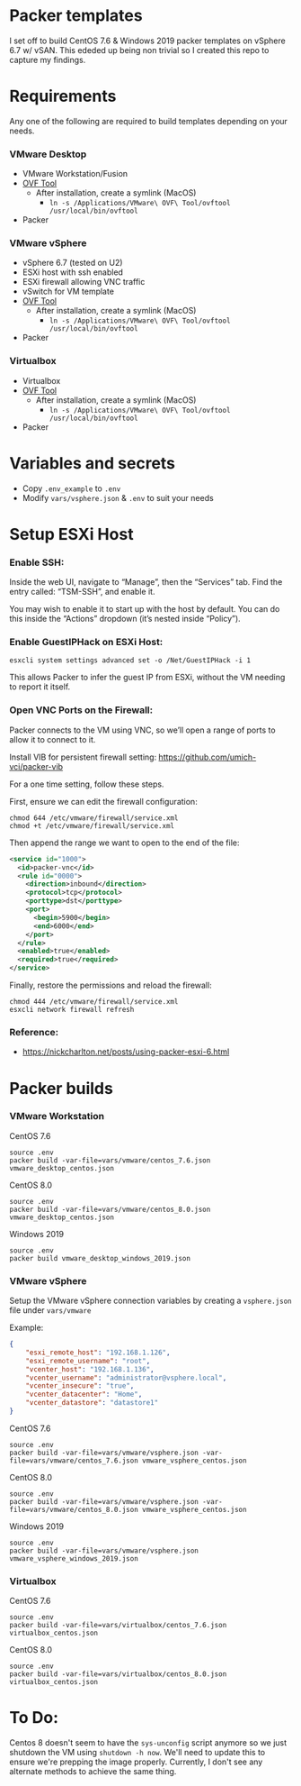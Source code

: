 # Packer templates

I set off to build CentOS 7.6 & Windows 2019 packer templates on vSphere 6.7 w/ vSAN. This ededed up being non trivial so I created this repo to capture my findings.

# Requirements
Any one of the following are required to build templates depending on your needs.

### VMware Desktop
- VMware Workstation/Fusion
- [OVF Tool](https://code.vmware.com/web/tool/4.3.0/ovf)
    - After installation, create a symlink (MacOS)
        - `ln -s /Applications/VMware\ OVF\ Tool/ovftool /usr/local/bin/ovftool`
- Packer

### VMware vSphere
- vSphere 6.7 (tested on U2)
- ESXi host with ssh enabled
- ESXi firewall allowing VNC traffic
- vSwitch for VM template
- [OVF Tool](https://code.vmware.com/web/tool/4.3.0/ovf)
    - After installation, create a symlink (MacOS)
        - `ln -s /Applications/VMware\ OVF\ Tool/ovftool /usr/local/bin/ovftool`
- Packer

### Virtualbox
- Virtualbox
- [OVF Tool](https://code.vmware.com/web/tool/4.3.0/ovf)
    - After installation, create a symlink (MacOS)
        - `ln -s /Applications/VMware\ OVF\ Tool/ovftool /usr/local/bin/ovftool`
- Packer

# Variables and secrets

- Copy `.env_example` to `.env`
- Modify `vars/vsphere.json` & `.env` to suit your needs

# Setup ESXi Host
### Enable SSH:
Inside the web UI, navigate to “Manage”, then the “Services” tab. Find the entry called: “TSM-SSH”, and enable it.

You may wish to enable it to start up with the host by default. You can do this inside the “Actions” dropdown (it’s nested inside “Policy”).

### Enable GuestIPHack on ESXi Host:
```shell
esxcli system settings advanced set -o /Net/GuestIPHack -i 1
```
This allows Packer to infer the guest IP from ESXi, without the VM needing to report it itself.

### Open VNC Ports on the Firewall:
Packer connects to the VM using VNC, so we’ll open a range of ports to allow it to connect to it.

Install VIB for persistent firewall setting:
https://github.com/umich-vci/packer-vib

For a one time setting, follow these steps.

First, ensure we can edit the firewall configuration:

```shell
chmod 644 /etc/vmware/firewall/service.xml
chmod +t /etc/vmware/firewall/service.xml
```

Then append the range we want to open to the end of the file:

```xml
<service id="1000">
  <id>packer-vnc</id>
  <rule id="0000">
    <direction>inbound</direction>
    <protocol>tcp</protocol>
    <porttype>dst</porttype>
    <port>
      <begin>5900</begin>
      <end>6000</end>
    </port>
  </rule>
  <enabled>true</enabled>
  <required>true</required>
</service>
```

Finally, restore the permissions and reload the firewall:

```shell
chmod 444 /etc/vmware/firewall/service.xml
esxcli network firewall refresh
```

### Reference:
* https://nickcharlton.net/posts/using-packer-esxi-6.html

# Packer builds

### VMware Workstation

CentOS 7.6
```
source .env
packer build -var-file=vars/vmware/centos_7.6.json vmware_desktop_centos.json
```

CentOS 8.0
```
source .env
packer build -var-file=vars/vmware/centos_8.0.json vmware_desktop_centos.json
```

Windows 2019
```
source .env
packer build vmware_desktop_windows_2019.json
```

### VMware vSphere

Setup the VMware vSphere connection variables by creating a `vsphere.json` file under `vars/vmware`

Example:
```json
{
    "esxi_remote_host": "192.168.1.126",
    "esxi_remote_username": "root",
    "vcenter_host": "192.168.1.136",
    "vcenter_username": "administrator@vsphere.local",
    "vcenter_insecure": "true",
    "vcenter_datacenter": "Home",
    "vcenter_datastore": "datastore1"
}
```

CentOS 7.6
```
source .env
packer build -var-file=vars/vmware/vsphere.json -var-file=vars/vmware/centos_7.6.json vmware_vsphere_centos.json
```

CentOS 8.0
```
source .env
packer build -var-file=vars/vmware/vsphere.json -var-file=vars/vmware/centos_8.0.json vmware_vsphere_centos.json
```

Windows 2019
```
source .env
packer build -var-file=vars/vmware/vsphere.json vmware_vsphere_windows_2019.json
```

### Virtualbox

CentOS 7.6
```
source .env
packer build -var-file=vars/virtualbox/centos_7.6.json virtualbox_centos.json
```

CentOS 8.0
```
source .env
packer build -var-file=vars/virtualbox/centos_8.0.json virtualbox_centos.json
```

# To Do:
Centos 8 doesn't seem to have the `sys-unconfig` script anymore so we just shutdown the VM using `shutdown -h now`. We'll need to update this to ensure we're prepping the image properly. Currently, I don't see any alternate methods to achieve the same thing.
